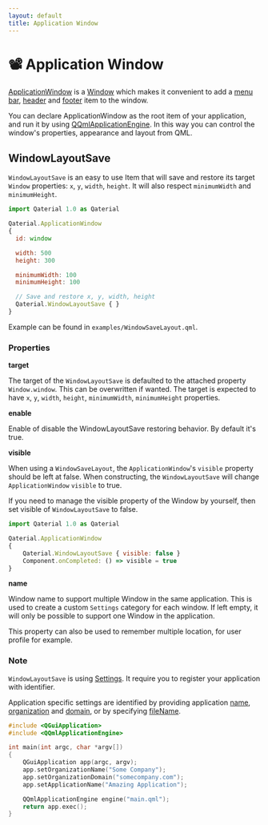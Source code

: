 ```yaml
---
layout: default
title: Application Window
---
```


# 📽️ Application Window

[ApplicationWindow](https://doc.qt.io/qt-5/qml-qtquick-controls2-applicationwindow.html) is a [Window](https://doc.qt.io/qt-5/qml-qtquick-window-window.html) which makes it convenient to add a [menu bar](https://doc.qt.io/qt-5/qml-qtquick-controls2-applicationwindow.html#menuBar-attached-prop), [header](https://doc.qt.io/qt-5/qml-qtquick-controls2-applicationwindow.html#header-attached-prop) and [footer](https://doc.qt.io/qt-5/qml-qtquick-controls2-applicationwindow.html#footer-attached-prop) item to the window.

You can declare ApplicationWindow as the root item of your application, and run it by using [QQmlApplicationEngine](https://doc.qt.io/qt-5/qqmlapplicationengine.html). In this way you can control the window's properties, appearance and layout from QML.

## WindowLayoutSave

`WindowLayoutSave` is an easy to use Item that will save and restore its target `Window` properties: `x`, `y`, `width`, `height`. It will also respect `minimumWidth` and `minimumHeight`.

```js
import Qaterial 1.0 as Qaterial

Qaterial.ApplicationWindow
{
  id: window

  width: 500
  height: 300

  minimumWidth: 100
  minimumHeight: 100

  // Save and restore x, y, width, height
  Qaterial.WindowLayoutSave { }
}
```

Example can be found in `examples/WindowSaveLayout.qml`.

### Properties

**target**

The target of the `WindowLayoutSave` is defaulted to the attached property `Window.window`. This can be overwritten if wanted. The target is expected to have `x`, `y`, `width`, `height`, `minimumWidth`, `minimumHeight` properties.

**enable**

Enable of disable the WindowLayoutSave restoring behavior. By default it's true.

**visible**

When using a `WindowSaveLayout`, the `ApplicationWindow`'s `visible` property should be left at false. When constructing, the `WindowLayoutSave` will change `ApplicationWindow` `visible` to true.

If you need to manage the visible property of the Window by yourself, then set visible of `WindowLayoutSave` to false.

```js
import Qaterial 1.0 as Qaterial

Qaterial.ApplicationWindow
{
	Qaterial.WindowLayoutSave { visible: false }
    Component.onCompleted: () => visible = true
}
```

**name**

 Window name to support multiple Window in the same application. This is used to create a custom `Settings` category for each window. If left empty, it will only be possible to support one Window in the application.

This property can also be used to remember multiple location, for user profile for example.

### Note

`WindowLayoutSave` is using [Settings](https://doc.qt.io/qt-5/qml-qt-labs-settings-settings.html). It require you to register your application with identifier.

Application specific settings are identified by providing application [name](https://doc.qt.io/qt-5/qcoreapplication.html#applicationName-prop), [organization](https://doc.qt.io/qt-5/qcoreapplication.html#organizationName-prop) and [domain](https://doc.qt.io/qt-5/qcoreapplication.html#organizationDomain-prop), or by specifying [fileName](https://doc.qt.io/qt-5/qml-qt-labs-settings-settings.html#fileName-prop).

```c++
#include <QGuiApplication>
#include <QQmlApplicationEngine>

int main(int argc, char *argv[])
{
    QGuiApplication app(argc, argv);
    app.setOrganizationName("Some Company");
    app.setOrganizationDomain("somecompany.com");
    app.setApplicationName("Amazing Application");

    QQmlApplicationEngine engine("main.qml");
    return app.exec();
}
```